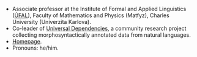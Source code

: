 - Associate professor at the Institute of Formal and Applied Linguistics ([ÚFAL](https://github.com/ufal)), Faculty of Mathematics and Physics (Matfyz), Charles University (Univerzita Karlova).
- Co-leader of [Universal Dependencies](https://github.com/universaldependencies), a community research project collecting morphosyntactically annotated data from natural languages.
- [Homepage](https://ufal.mff.cuni.cz/daniel-zeman).
- Pronouns: he/him.

<!--
## Hi there 👋

**dan-zeman/dan-zeman** is a ✨ _special_ ✨ repository because its `README.md` (this file) appears on your GitHub profile.

Here are some ideas to get you started:

- 🔭 I’m currently working on ...
- 🌱 I’m currently learning ...
- 👯 I’m looking to collaborate on ...
- 🤔 I’m looking for help with ...
- 💬 Ask me about ...
- 📫 How to reach me: ...
- 😄 Pronouns: ...
- ⚡ Fun fact: ...
-->
